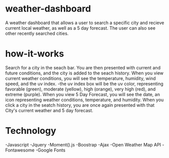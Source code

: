# weather-dashboard

A weather dashboard that allows a user to search a specific city and recieve current local weather, as well as a 5 day forecast. The user can also see other recently searched cities.

# how-it-works

Search for a city in the seach bar. You are then presented with current and future conditions, and the city is added to the seach history. When you view current weather conditions, you will see the temperature, humidity, wind speed, and the uv index. -the uv index box will be the uv color, representing favorable (green), moderate (yellow), high (orange), very high (red), and extreme (purple). When you view 5 Day Forecast, you will see the date, an icon representing weather conditions, temperature, and humidity. When you click a city in the seatch history, you are once again presented with that City's current weather and 5 day forecast.

# Technology

-Javascript -Jquery -Moment().js -Boostrap -Ajax -Open Weather Map API -Fontawesome -Google Fonts
